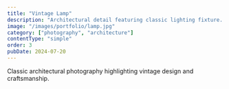```yaml
---
title: "Vintage Lamp"
description: "Architectural detail featuring classic lighting fixture. A study in form and function."
image: "/images/portfolio/lamp.jpg"
category: ["photography", "architecture"]
contentType: "simple"
order: 3
pubDate: 2024-07-20
---
```


Classic architectural photography highlighting vintage design and craftsmanship.
